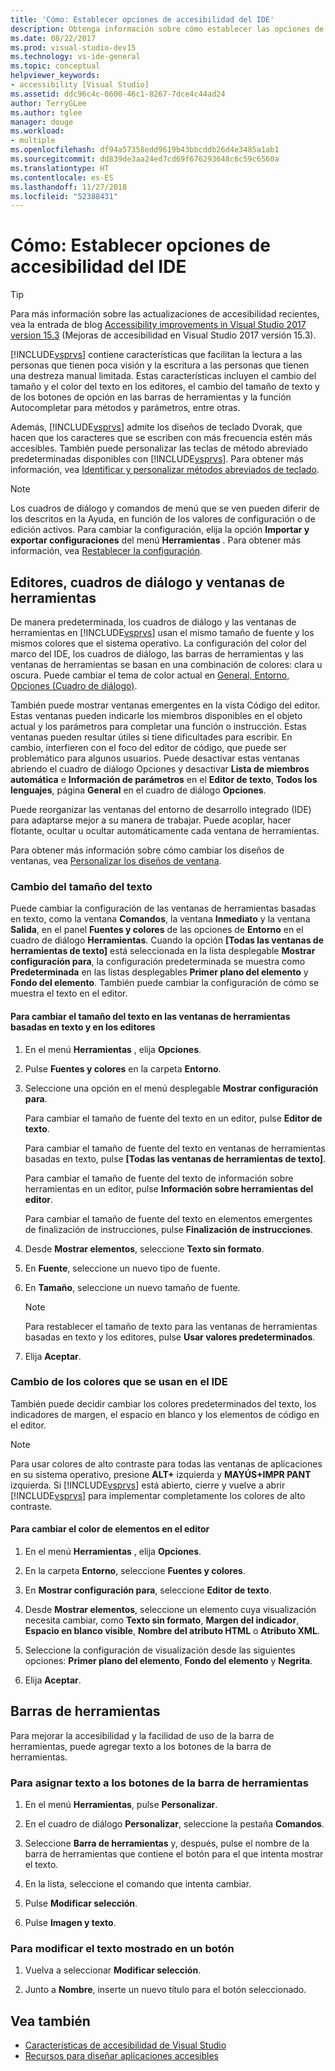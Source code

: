 ```yaml
---
title: 'Cómo: Establecer opciones de accesibilidad del IDE'
description: Obtenga información sobre cómo establecer las opciones de accesibilidad en Visual Studio para que el entorno de desarrollo integrado (IDE) sea más fácil de usar para todos, incluidos los usuarios con problemas de visión para leer y con limitaciones para escribir.
ms.date: 08/22/2017
ms.prod: visual-studio-dev15
ms.technology: vs-ide-general
ms.topic: conceptual
helpviewer_keywords:
- accessibility [Visual Studio]
ms.assetid: ddc96c4c-0600-46c1-8267-7dce4c44ad24
author: TerryGLee
ms.author: tglee
manager: douge
ms.workload:
- multiple
ms.openlocfilehash: df94a57358edd9619b43bbcddb26d4e3485a1ab1
ms.sourcegitcommit: dd839de3aa24ed7cd69f676293648c6c59c6560a
ms.translationtype: HT
ms.contentlocale: es-ES
ms.lasthandoff: 11/27/2018
ms.locfileid: "52388431"
---
```

# <a name="how-to-set-ide-accessibility-options"></a>Cómo: Establecer opciones de accesibilidad del IDE

> [!TIP]
> Para más información sobre las actualizaciones de accesibilidad recientes, vea la entrada de blog [Accessibility improvements in Visual Studio 2017 version 15.3](https://blogs.msdn.microsoft.com/visualstudio/2017/08/14/accessibility-improvements-in-visual-studio-2017-version-15-3/) (Mejoras de accesibilidad en Visual Studio 2017 versión 15.3).

[!INCLUDE[vsprvs](../../code-quality/includes/vsprvs_md.md)] contiene características que facilitan la lectura a las personas que tienen poca visión y la escritura a las personas que tienen una destreza manual limitada. Estas características incluyen el cambio del tamaño y el color del texto en los editores, el cambio del tamaño de texto y de los botones de opción en las barras de herramientas y la función Autocompletar para métodos y parámetros, entre otras.

Además, [!INCLUDE[vsprvs](../../code-quality/includes/vsprvs_md.md)] admite los diseños de teclado Dvorak, que hacen que los caracteres que se escriben con más frecuencia estén más accesibles. También puede personalizar las teclas de método abreviado predeterminadas disponibles con [!INCLUDE[vsprvs](../../code-quality/includes/vsprvs_md.md)]. Para obtener más información, vea [Identificar y personalizar métodos abreviados de teclado](../../ide/identifying-and-customizing-keyboard-shortcuts-in-visual-studio.md).

> [!NOTE]
> Los cuadros de diálogo y comandos de menú que se ven pueden diferir de los descritos en la Ayuda, en función de los valores de configuración o de edición activos. Para cambiar la configuración, elija la opción **Importar y exportar configuraciones** del menú **Herramientas** . Para obtener más información, vea [Restablecer la configuración](../environment-settings.md#reset-settings).

## <a name="editors-dialogs-and-tool-windows"></a>Editores, cuadros de diálogo y ventanas de herramientas

 De manera predeterminada, los cuadros de diálogo y las ventanas de herramientas en [!INCLUDE[vsprvs](../../code-quality/includes/vsprvs_md.md)] usan el mismo tamaño de fuente y los mismos colores que el sistema operativo. La configuración del color del marco del IDE, los cuadros de diálogo, las barras de herramientas y las ventanas de herramientas se basan en una combinación de colores: clara u oscura. Puede cambiar el tema de color actual en [General, Entorno, Opciones (Cuadro de diálogo)](../../ide/reference/general-environment-options-dialog-box.md).

 También puede mostrar ventanas emergentes en la vista Código del editor. Estas ventanas pueden indicarle los miembros disponibles en el objeto actual y los parámetros para completar una función o instrucción. Estas ventanas pueden resultar útiles si tiene dificultades para escribir. En cambio, interfieren con el foco del editor de código, que puede ser problemático para algunos usuarios. Puede desactivar estas ventanas abriendo el cuadro de diálogo Opciones y desactivar **Lista de miembros automática** e **Información de parámetros** en el **Editor de texto**, **Todos los lenguajes**, página **General** en el cuadro de diálogo **Opciones**.

 Puede reorganizar las ventanas del entorno de desarrollo integrado (IDE) para adaptarse mejor a su manera de trabajar. Puede acoplar, hacer flotante, ocultar u ocultar automáticamente cada ventana de herramientas.

 Para obtener más información sobre cómo cambiar los diseños de ventanas, vea [Personalizar los diseños de ventana](../../ide/customizing-window-layouts-in-visual-studio.md).

### <a name="changing-the-size-of-text"></a>Cambio del tamaño del texto

 Puede cambiar la configuración de las ventanas de herramientas basadas en texto, como la ventana **Comandos**, la ventana **Inmediato** y la ventana **Salida**, en el panel **Fuentes y colores** de las opciones de **Entorno** en el cuadro de diálogo **Herramientas**. Cuando la opción **[Todas las ventanas de herramientas de texto]** está seleccionada en la lista desplegable **Mostrar configuración para**, la configuración predeterminada se muestra como **Predeterminada** en las listas desplegables **Primer plano del elemento** y **Fondo del elemento**. También puede cambiar la configuración de cómo se muestra el texto en el editor.

#### <a name="to-change-the-size-of-text-in-text-based-tool-windows-and-editors"></a>Para cambiar el tamaño del texto en las ventanas de herramientas basadas en texto y en los editores

1.  En el menú **Herramientas** , elija **Opciones**.

2.  Pulse **Fuentes y colores** en la carpeta **Entorno**.

3.  Seleccione una opción en el menú desplegable **Mostrar configuración para**.

     Para cambiar el tamaño de fuente del texto en un editor, pulse **Editor de texto**.

     Para cambiar el tamaño de fuente del texto en ventanas de herramientas basadas en texto, pulse **[Todas las ventanas de herramientas de texto]**.

     Para cambiar el tamaño de fuente del texto de información sobre herramientas en un editor, pulse **Información sobre herramientas del editor**.

     Para cambiar el tamaño de fuente del texto en elementos emergentes de finalización de instrucciones, pulse **Finalización de instrucciones**.

4.  Desde **Mostrar elementos**, seleccione **Texto sin formato**.

5.  En **Fuente**, seleccione un nuevo tipo de fuente.

6.  En **Tamaño**, seleccione un nuevo tamaño de fuente.

    > [!NOTE]
    > Para restablecer el tamaño de texto para las ventanas de herramientas basadas en texto y los editores, pulse **Usar valores predeterminados**.

7.  Elija **Aceptar**.

### <a name="change-the-colors-that-are-used-in-the-ide"></a>Cambio de los colores que se usan en el IDE

 También puede decidir cambiar los colores predeterminados del texto, los indicadores de margen, el espacio en blanco y los elementos de código en el editor.

> [!NOTE]
> Para usar colores de alto contraste para todas las ventanas de aplicaciones en su sistema operativo, presione <strong>ALT+</strong> izquierda y **MAYÚS+IMPR PANT** izquierda. Si [!INCLUDE[vsprvs](../../code-quality/includes/vsprvs_md.md)] está abierto, cierre y vuelve a abrir [!INCLUDE[vsprvs](../../code-quality/includes/vsprvs_md.md)] para implementar completamente los colores de alto contraste.

#### <a name="to-change-the-color-of-items-in-the-editor"></a>Para cambiar el color de elementos en el editor

1.  En el menú **Herramientas** , elija **Opciones**.

2.  En la carpeta **Entorno**, seleccione **Fuentes y colores**.

3.  En **Mostrar configuración para**, seleccione **Editor de texto**.

4.  Desde **Mostrar elementos**, seleccione un elemento cuya visualización necesita cambiar, como **Texto sin formato**, **Margen del indicador**, **Espacio en blanco visible**, **Nombre del atributo HTML** o **Atributo XML**.

5.  Seleccione la configuración de visualización desde las siguientes opciones: **Primer plano del elemento**, **Fondo del elemento** y **Negrita**.

6.  Elija **Aceptar**.

## <a name="toolbars"></a>Barras de herramientas

 Para mejorar la accesibilidad y la facilidad de uso de la barra de herramientas, puede agregar texto a los botones de la barra de herramientas.

### <a name="to-assign-text-to-toolbar-buttons"></a>Para asignar texto a los botones de la barra de herramientas

1.  En el menú **Herramientas**, pulse **Personalizar**.

2.  En el cuadro de diálogo **Personalizar**, seleccione la pestaña **Comandos**.

3.  Seleccione **Barra de herramientas** y, después, pulse el nombre de la barra de herramientas que contiene el botón para el que intenta mostrar el texto.

4.  En la lista, seleccione el comando que intenta cambiar.

5.  Pulse **Modificar selección**.

6.  Pulse **Imagen y texto**.

### <a name="to-modify-the-displayed-text-in-a-button"></a>Para modificar el texto mostrado en un botón

1.  Vuelva a seleccionar **Modificar selección**.

2.  Junto a **Nombre**, inserte un nuevo título para el botón seleccionado.

## <a name="see-also"></a>Vea también

* [Características de accesibilidad de Visual Studio](../../ide/reference/accessibility-features-of-visual-studio.md)
* [Recursos para diseñar aplicaciones accesibles](../../ide/reference/resources-for-designing-accessible-applications.md)